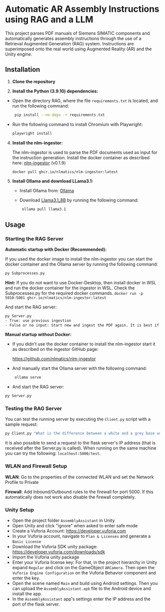 # Automatic AR Assembly Instructions using RAG and a LLM

This project parses PDF manuals of Siemens SIMATIC components and automatically generates assembly instructions through the use of a Retrieval Augmented Generation (RAG) system. Instructions are superimposed onto the real world using Augmented Reality (AR) and the Unity engine.

## Installation

1. **Clone the repository**

2. **Install the Python (3.9.10) dependencies:**

- Open the directory RAG, where the file `requirements.txt` is located, and run the following command:
   
   ```sh
    pip install --no-deps -r requirements.txt
    ```
- Run the following command to install Chromium with Playwright:
  
  ```sh
  playwright install
  ```
    
4. **Install the nlm-ingestor:**
   
    The nlm-ingestor is used to parse the PDF documents used as input for the instruction generation. Install the docker container as described here: [nlm-ingestor](https://github.com/nlmatics/nlm-ingestor) (v0.1.9)
    ```sh
    docker pull ghcr.io/nlmatics/nlm-ingestor:latest
    ```
   
6. **Install Ollama and download LLama3.1:**

   - Install Ollama from: [Ollama](https://ollama.com/)

   - Download [Llama3.1_8B](https://ollama.com/library/llama3.1) by running the following command:
 
     ```sh
      ollama pull llama3.1
      ```

## Usage
### Starting the RAG Server

 **Automatic startup with Docker (Recommended):**

   If you used the docker image to install the nlm-ingestor you can start the docker container and the Ollama server by running the following command:
  ```sh
  py Subprocesses.py
  ```

**Hint:** If you do not want to use Docker-Desktop, then install docker in WSL and run the docker container for the ingestor in WSL. Check the Subprocesses.py for the required docker commands. `docker run -p 5010:5001 ghcr.io/nlmatics/nlm-ingestor:latest`

   And start the RAG server:
   ```sh
  py Server.py
   - True: use previous ingestion
   - False or no input: Start new and ingest the PDF again. It is best if you delete the folder with name "chroma_db_et200sp_system_manual_en-US_en-US_stripped".
  ```


 **Manual startup without Docker:**
    
  - If you didn't use the docker container to install the nlm-ingestor start it as described on the ingestor GitHub page:
    
    https://github.com/nlmatics/nlm-ingestor

  - And manually start the Ollama server with the following command:
     ```sh
      ollama serve
      ```
  - And start the RAG server:
   ```sh
  py Server.py
  ```
### Testing the RAG Server
You can test the running server by executing the `Client.py` script with a sample request:
```sh
py Client.py "What is the difference between a white and a grey base unit?"
```

It is also possible to send a request to the flask server's IP address (that is received after the Server.py is called). When running on the same machine you can try the following: `localhost:5000/test`.

### WLAN and Firewall Setup

**WLAN**: Go to the properties of the connected WLAN and set the Network Profile to Private

**Firewall**: Add Inbound/Outbound rules to the firewall for port 5000. If this automatically does not work also disable the firewall completely.

### Unity Setup
- Open the project folder `AssemblyAssistant` in Unity
- Open Unity and click "ignore" when asked to enter safe mode
- Create a Vuforia Account: https://developer.vuforia.com
- In your Vuforia account, navigate to `Plan & Licenses` and generate a `Basic License`
- Download the Vuforia SDK unity package: https://developer.vuforia.com/downloads/sdk
- Import the Vuforia unity package
- Enter your Vuforia license key: For that, in the project hierarchy in Unity expand `Regular` and click on the GameObject `ARCamera`. Then open the `Vuforia Engine Configuration` on the Vuforia Behavior component and enter the key.
- Open the scene named `Main` and build using Android settings. Then you can upload the `AssemblyAssistant.apk` file to the Android device and install the app.
- In the `AssemblyAssistant` app's settings enter the IP address and the port of the flask server. 

